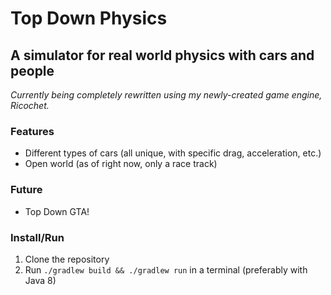 # Top Down Physics
## A simulator for real world physics with cars and people

_Currently being completely rewritten using my newly-created game engine, Ricochet._


### Features

- Different types of cars (all unique, with specific drag, acceleration, etc.)
- Open world (as of right now, only a race track)


### Future

- Top Down GTA!


### Install/Run

1. Clone the repository
2. Run `./gradlew build && ./gradlew run` in a terminal (preferably with Java 8)

